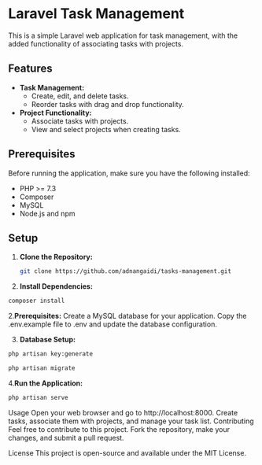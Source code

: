 # Laravel Task Management

This is a simple Laravel web application for task management, with the added functionality of associating tasks with projects.

## Features

- **Task Management:**
  - Create, edit, and delete tasks.
  - Reorder tasks with drag and drop functionality.
- **Project Functionality:**
  - Associate tasks with projects.
  - View and select projects when creating tasks.

## Prerequisites

Before running the application, make sure you have the following installed:

- PHP >= 7.3
- Composer
- MySQL
- Node.js and npm

## Setup

1. **Clone the Repository:**

   ```bash
   git clone https://github.com/adnangaidi/tasks-management.git

2. **Install Dependencies:**
 ```bash
composer install
```

2.**Prerequisites:**
Create a MySQL database for your application.
Copy the .env.example file to .env and update the database configuration.


3. **Database Setup:**
 ```bash
php artisan key:generate
```
```bash
php artisan migrate
```
4.**Run the Application:**
```bash
php artisan serve
```



Usage
Open your web browser and go to http://localhost:8000.
Create tasks, associate them with projects, and manage your task list.
Contributing
Feel free to contribute to this project. Fork the repository, make your changes, and submit a pull request.

License
This project is open-source and available under the MIT License.

